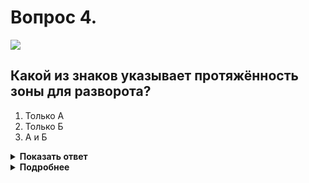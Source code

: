 # Вопрос 4.

![](https://s.drom.ru/i24227/pdd/tickets/2016/1542608995.jpg)

## Какой из знаков указывает протяжённость зоны для разворота?

1. Только А
2. Только Б
3. А и Б

<details>
<summary><b>Показать ответ</b></summary>
Правильный ответ: 2
</details>
<details>
<summary><b>Подробнее</b></summary>
Знак «Б» – 6.3.2 «Зона для разворота» применяется для обозначения места на участке дороги, разрешающего разворот, и его протяжённость. В данном случае протяжённость зоны для разворота – не более 15 м.
Комбинация знаков «А» – 6.3.1 «Место для разворота» и табличка 8.1.1 «Расстояние до объекта» указывают, что через 50 м от установки знаков по ходу движения будет находиться место, предназначенное только для выполнения разворота. Протяжённость зоны разворота в данной ситуации не оговаривается.
(«Дорожные знаки»)
</details>